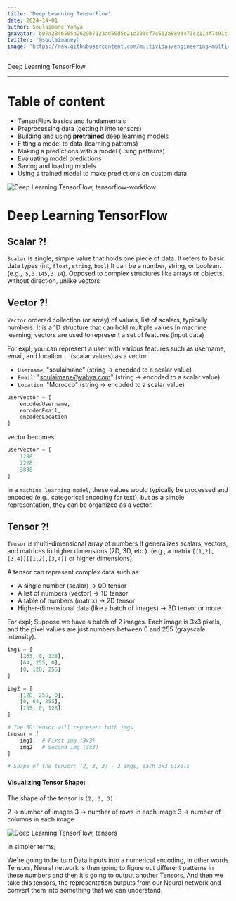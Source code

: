 ```yaml
---
title: 'Deep Learning TensorFlow'
date: 2024-14-01
author: Soulaimane Yahya
gravatar: b07a2846505a2629b7123ad50d5e21c303cf7c562a8893473c2114f7491c7796
twitter: '@soulaimaneyh'
image: 'https://raw.githubusercontent.com/multividas/engineering-multividas/main/thumbnails/1736855855538.png'
---
```


Deep Learning TensorFlow

---

# Table of content

- TensorFlow basics and fundamentals
- Preprocessing data (getting it into tensors)
- Building and using **pretrained** deep learning models
- Fitting a model to data (learning patterns)
- Making a predictions with a model (using patterns)
- Evaluating model predictions
- Saving and loading models
- Using a trained model to make predictions on custom data

<img src="https://engineering.multividas.com/posts-imgs/17368558555381.png" alt="Deep Learning TensorFlow, tensorflow-workflow" />

# Deep Learning TensorFlow

## Scalar ?!

`Scalar` is single, simple value that holds one piece of data.
It refers to basic data types (int, `float`, `string`, `bool`)
It can be a number, string, or boolean.(e.g.,` 5,3.145,3.14`).
Opposed to complex structures like arrays or objects, without direction, unlike vectors

## Vector ?!

`Vector` ordered collection (or array) of values, list of scalars, typically numbers.
It is a 1D structure that can hold multiple values
In machine learning, vectors are used to represent a set of features (input data)

For expl; you can represent a user with various features such as username, email, and location ... (scalar values) as a vector

- `Username`: "soulaimane" (string → encoded to a scalar value)
- `Email`: "soulaimane@yahya.com" (string → encoded to a scalar value)
- `Location`: "Morocco" (string → encoded to a scalar value)

```py
userVector = [
    encodedUsername,
    encodedEmail,
    encodedLocation
]
```

vector becomes:

```py
userVector = [
    1288,
    2228,
    3838
]
```

In a `machine learning model`, these values would typically be processed and encoded (e.g., categorical encoding for text), but as a simple representation, they can be organized as a vector.

## Tensor ?!

`Tensor` is multi-dimensional array of numbers
It generalizes scalars, vectors, and matrices to higher dimensions (2D, 3D, etc.).
(e.g., a matrix `[[1,2],[3,4]][[1,2],[3,4]]` or higher dimensions).

A tensor can represent complex data such as:

- A single number (scalar) → 0D tensor
- A list of numbers (vector) → 1D tensor
- A table of numbers (matrix) → 2D tensor
- Higher-dimensional data (like a batch of images) → 3D tensor or more

For expl; Suppose we have a batch of 2 images. Each image is 3x3 pixels, and the pixel values are just numbers between 0 and 255 (grayscale intensity).

```py
img1 = [
    [255, 0, 128],
    [64, 255, 0],
    [0, 128, 255]
]

img2 = [
    [128, 255, 0],
    [0, 64, 255],
    [255, 0, 128]
]

# The 3D tensor will represent both imgs
tensor = [
    img1,  # First img (3x3)
    img2   # Second img (3x3)
]

# Shape of the tensor: (2, 3, 3) - 2 imgs, each 3x3 pixels
```

#### Visualizing Tensor Shape:

The shape of the tensor is `(2, 3, 3)`:

2 → number of images
3 → number of rows in each image
3 → number of columns in each image

<img src="https://engineering.multividas.com/posts-imgs/17368558555382.png" alt="Deep Learning TensorFlow, tensors" />

In simpler terms;

We're going to be turn Data inputs into a numerical encoding, in other words Tensors, Neural network is then going to figure out different patterns in these numbers and then it's going to output another Tensors, And then we take this tensors, the representation outputs from our Neural network and convert them into something that we can understand.
